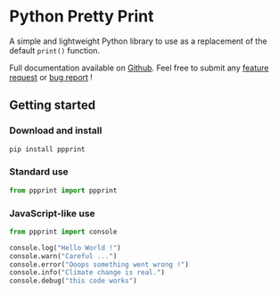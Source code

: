 # Python Pretty Print

A simple and lightweight Python library to use as a replacement of the default `print()` function.

Full documentation available on [Github](https://github.com/sylvelk/ppprint/tree/master/ppprint). Feel free to submit any [feature request](https://github.com/sylvelk/ppprint/issues/new?template=feature_request.md) or [bug report](https://github.com/sylvelk/ppprint/issues/new?template=bug_report.md) !

## Getting started

### Download and install

```bash
pip install ppprint
```

### Standard use

```python
from ppprint import ppprint
```

### JavaScript-like use

```python
from ppprint import console

console.log("Hello World !")
console.warn("Careful ...")
console.error("Ooops something went wrong !")
console.info("Climate change is real.")
console.debug("this code works")
```
